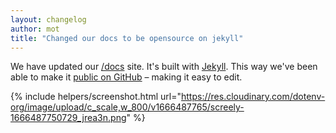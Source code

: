 ```yaml
---
layout: changelog
author: mot
title: "Changed our docs to be opensource on jekyll"
---
```


We have updated our [/docs](/docs) site. It's built with [Jekyll](https://jekyllrb.com/). This way we've been able to make it [public on GitHub](https://github.com/dotenv-org/www) – making it easy to edit.

{% include helpers/screenshot.html url="https://res.cloudinary.com/dotenv-org/image/upload/c_scale,w_800/v1666487765/screely-1666487750729_jrea3n.png" %}
